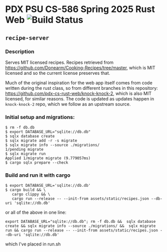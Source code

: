 # PDX PSU CS-586 Spring 2025 Rust Web ![Build Status](https://github.com/sashetov/recipe-server/actions/workflows/rust.yml/badge.svg)
## `recipe-server`
### Description

Serves MIT licensed recipes. Recipes retrieved from https://github.com/Donearm/Cooking-Recipes/tree/master, which is MIT licensed and so the current license preserves that.

Much of the original inspiration for the web app itself comes from code written during the rust class, so from different branches in this repository: https://github.com/pdx-cs-rust-web/knock-knock-2, which is also MIT licensed, for similar reasons. The code is updated as updates happen in `knock-knock-2` repo, which we follow as an upstream source.


### Initial setup and migrations:
```
$ rm -f db.db
$ export DATABASE_URL="sqlite://db.db"
$ sqlx database create
$ sqlx migrate add -r -s migrate
$ sqlx migrate info --source ./migrations/
1/pending migrate
$ sqlx migrate run
Applied 1/migrate migrate (9.779057ms)
$ cargo sqlx prepare --check
```

### Build and run it with cargo
```
$ export DATABASE_URL='sqlite://db.db'
$ cargo build && \
   cargo clippy && \
   cargo run --release -- --init-from assets/static/recipes.json --db-uri 'sqlite://db.db'
```
or all of the above in one line:
```
export DATABASE_URL="sqlite://db.db"; rm -f db.db &&  sqlx database create && sqlx migrate info --source ./migrations/ &&  sqlx migrate run && cargo run --release -- --init-from assets/static/recipes.json --db-uri 'sqlite://db.db'
```
which I've placed in run.sh
